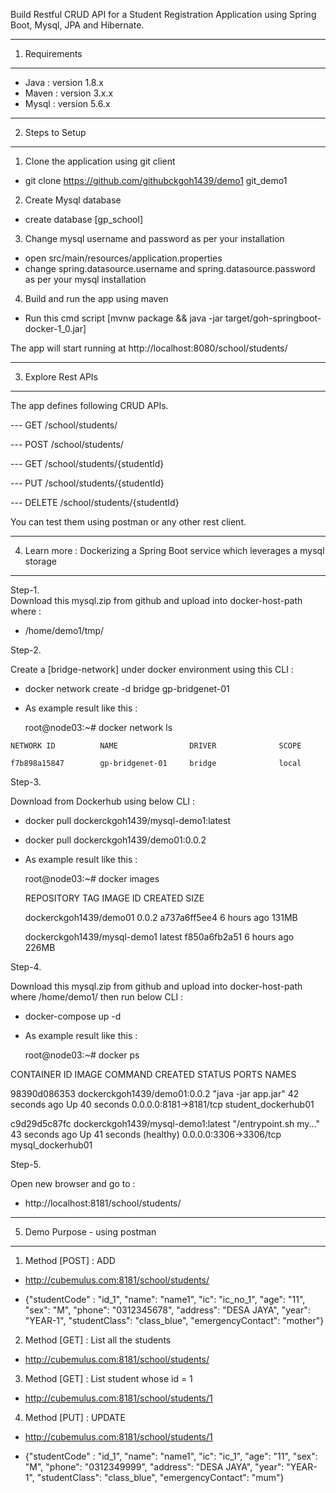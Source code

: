 
Build Restful CRUD API for a Student Registration Application using Spring Boot, Mysql, JPA and Hibernate.

--------------------------------------------
1. Requirements
--------------------------------------------
- Java : version 1.8.x
- Maven : version 3.x.x
- Mysql : version 5.6.x


--------------------------------------------
2. Steps to Setup
--------------------------------------------

1. Clone the application using git client

 - git clone https://github.com/githubckgoh1439/demo1 git_demo1

2. Create Mysql database
  - create database [gp_school]

3. Change mysql username and password as per your installation
  - open src/main/resources/application.properties
  - change spring.datasource.username and spring.datasource.password as per your mysql installation


4. Build and run the app using maven
  - Run this cmd script [mvnw package && java -jar target/goh-springboot-docker-1_0.jar]

The app will start running at http://localhost:8080/school/students/



--------------------------------------------
3. Explore Rest APIs
--------------------------------------------

The app defines following CRUD APIs.

--- GET /school/students/

--- POST /school/students/

--- GET /school/students/{studentId}

--- PUT /school/students/{studentId}

--- DELETE /school/students/{studentId}

You can test them using postman or any other rest client.


----------------------------------------------------------------------------------------
4. Learn more : Dockerizing a Spring Boot service which leverages a mysql storage
----------------------------------------------------------------------------------------

Step-1.  
Download this mysql.zip from github and upload into docker-host-path where : 

- /home/demo1/tmp/

	
Step-2. 

Create a [bridge-network] under docker environment using this CLI :
  
   - docker network create -d bridge gp-bridgenet-01

   - As example result like this : 

     root@node03:~# docker network ls

    NETWORK ID          NAME                DRIVER              SCOPE

    f7b898a15847        gp-bridgenet-01     bridge              local


Step-3. 

Download from Dockerhub using below CLI :  

- docker pull dockerckgoh1439/mysql-demo1:latest
- docker pull dockerckgoh1439/demo01:0.0.2

- As example result like this : 

  root@node03:~# docker images

  REPOSITORY                          TAG                  IMAGE ID            CREATED             SIZE

  dockerckgoh1439/demo01              0.0.2                a737a6ff5ee4        6 hours ago         131MB

  dockerckgoh1439/mysql-demo1         latest               f850a6fb2a51        6 hours ago         226MB


Step-4. 

Download this mysql.zip from github and upload into docker-host-path where /home/demo1/ then run below CLI :

 - docker-compose up -d


 - As example result like this : 

   root@node03:~# docker ps

  CONTAINER ID        IMAGE                                                  COMMAND                  CREATED             STATUS                    PORTS                    NAMES

 98390d086353        dockerckgoh1439/demo01:0.0.2                           "java -jar app.jar"      42 
seconds ago      Up 40 seconds             0.0.0.0:8181->8181/tcp   student_dockerhub01

 c9d29d5c87fc        dockerckgoh1439/mysql-demo1:latest                     "/entrypoint.sh my..."   43 seconds ago      Up 41 seconds (healthy)   0.0.0.0:3306->3306/tcp   mysql_dockerhub01



Step-5. 

Open new browser and go to :

- http://localhost:8181/school/students/



----------------------------
5. Demo Purpose - using postman
----------------------------

1.	Method [POST] : ADD 

   - http://cubemulus.com:8181/school/students/

   - {"studentCode" : "id_1", "name": "name1", "ic": "ic_no_1", "age": "11", "sex": "M", "phone": "0312345678", "address": "DESA JAYA", "year": "YEAR-1", "studentClass": "class_blue", "emergencyContact": "mother"}


2. Method [GET] : List all the students 

  - http://cubemulus.com:8181/school/students/


3. Method [GET] : List student whose id = 1

 - http://cubemulus.com:8181/school/students/1


4. Method [PUT] : UPDATE 

 - http://cubemulus.com:8181/school/students/1

  - {"studentCode" : "id_1", "name": "name1", "ic": "ic_1", "age": "11", "sex": "M", "phone": "0312349999", "address": "DESA JAYA", "year": "YEAR-1", "studentClass": "class_blue", "emergencyContact": "mum"}




